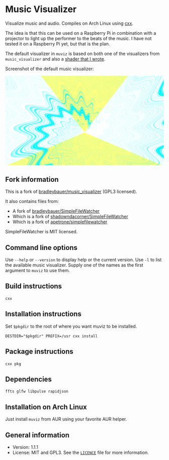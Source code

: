 # Music Visualizer

Visualize music and audio. Compiles on Arch Linux using [cxx](https://github.com/xyproto/cxx).

The idea is that this can be used on a Raspberry Pi in combination with a projector to light up the performer to the beats of the music. I have not tested it on a Raspberry Pi yet, but that is the plan.

The default visualizer in `muviz` is based on both one of the visualizers from `music_visualizer` and also a [shader that I wrote](https://www.shadertoy.com/view/3slSRN).

Screenshot of the default music visualizer:

![Screenshot](img/muviz_screenshot.jpg)

## Fork information

This is a fork of [bradleybauer/music_visualizer](https://github.com/bradleybauer/music_visualizer) (GPL3 licensed).

It also contains files from:

* A fork of [bradleybauer/SimpleFileWatcher](https://github.com/bradleybauer/SimpleFileWatcher)
* Which is a fork of [shadowndacorner/SimpleFileWatcher](https://github.com/shadowndacorner/SimpleFileWatcher)
* Which is a fork of [apetrone/simplefilewatcher](https://github.com/apetrone/simplefilewatcher)

SimpleFileWatcher is MIT licensed.

## Command line options

Use `--help` or `--version` to display help or the current version. Use `-l` to list the available music visualizer. Supply one of the names as the first argument to `muviz` to use them.

## Build instructions

    cxx

## Installation instructions

Set `$pkgdir` to the root of where you want muviz to be installed.

    DESTDIR="$pkgdir" PREFIX=/usr cxx install

## Package instructions

    cxx pkg

## Dependencies

    ffts glfw libpulse rapidjson

## Installation on Arch Linux

Just install `muviz` from AUR using your favorite AUR helper.

## General information

* Version: 1.1.1
* License: MIT and GPL3. See the [`LICENCE`](LICENSE) file for more information.
